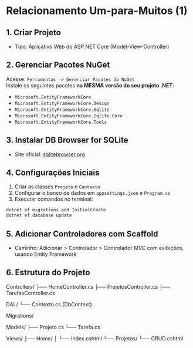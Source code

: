 # Relacionamento Um-para-Muitos (1)

## 1. Criar Projeto

- Tipo: Aplicativo Web do ASP.NET Core (Model-View-Controller)

## 2. Gerenciar Pacotes NuGet

Acesse: `Ferramentas -> Gerenciar Pacotes do NuGet`  
Instale os seguintes pacotes **na MESMA versão do seu projeto .NET**:

- `Microsoft.EntityFrameworkCore`
- `Microsoft.EntityFrameworkCore.Design`
- `Microsoft.EntityFrameworkCore.Sqlite`
- `Microsoft.EntityFrameworkCore.Sqlite.Core`
- `Microsoft.EntityFrameworkCore.Tools`

## 3. Instalar DB Browser for SQLite

- Site oficial: [sqlitebrowser.org](https://sqlitebrowser.org)

## 4. Configurações Iniciais

1. Criar as classes `Projeto` e `Contexto`
2. Configurar o banco de dados em `appsettings.json` e `Program.cs`
3. Executar comandos no terminal:

```bash
dotnet ef migrations add InitialCreate
dotnet ef database update
```

## 5. Adicionar Controladores com Scaffold

- Caminho: Adicionar > Controlador > Controlador MVC com exibições, usando Entity Framework

## 6. Estrutura do Projeto

Controllers/
├── HomeController.cs
├── ProjetosController.cs
├── TarefasController.cs

DAL/
└── Contexto.cs  (DbContext)

Migrations/

Models/
├── Projeto.cs
└── Tarefa.cs

Views/
├── Home/
│   └── Index.cshtml
└── Projetos/
    └── CRUD.cshtml
